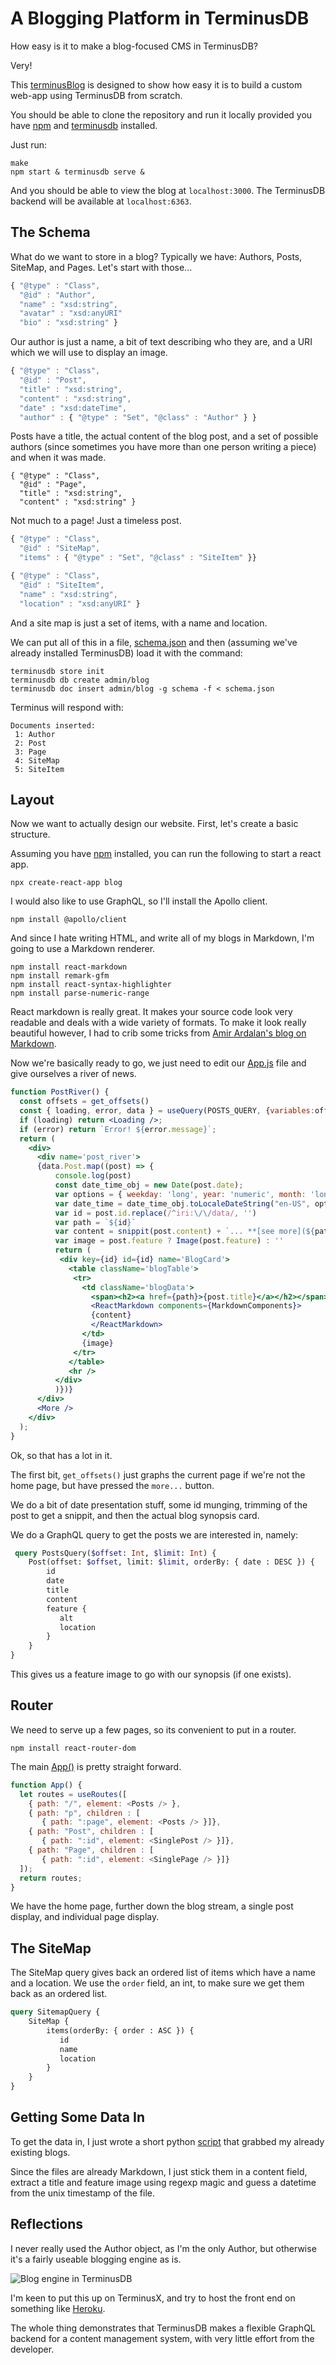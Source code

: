 # A Blogging Platform in TerminusDB

How easy is it to make a blog-focused CMS in TerminusDB?

Very!

This
[terminusBlog](https://github.com/GavinMendelGleason/terminusBlog) is
designed to show how easy it is to build a custom web-app using
TerminusDB from scratch.

You should be able to clone the repository and run it locally provided
you have
[npm](https://docs.npmjs.com/downloading-and-installing-node-js-and-npm)
and [terminusdb](https://github.com/terminusdb/terminusdb) installed.

Just run:

```shell
make
npm start & terminusdb serve &
```

And you should be able to view the blog at `localhost:3000`. The
TerminusDB backend will be available at `localhost:6363`.

## The Schema

What do we want to store in a blog?  Typically we have: Authors, Posts, SiteMap,
and Pages. Let's start with those...

```javascript
{ "@type" : "Class",
  "@id" : "Author",
  "name" : "xsd:string",
  "avatar" : "xsd:anyURI"
  "bio" : "xsd:string" }
```

Our author is just a name, a bit of text describing who they are, and
a URI which we will use to display an image.

```javascript
{ "@type" : "Class",
  "@id" : "Post",
  "title" : "xsd:string",
  "content" : "xsd:string",
  "date" : "xsd:dateTime",
  "author" : { "@type" : "Set", "@class" : "Author" } }
```

Posts have a title, the actual content of the blog post, and a set of
possible authors (since sometimes you have more than one person
writing a piece) and when it was made.

```
{ "@type" : "Class",
  "@id" : "Page",
  "title" : "xsd:string",
  "content" : "xsd:string" }
```

Not much to a page! Just a timeless post.

```javascript
{ "@type" : "Class",
  "@id" : "SiteMap",
  "items" : { "@type" : "Set", "@class" : "SiteItem" }}

{ "@type" : "Class",
  "@id" : "SiteItem",
  "name" : "xsd:string",
  "location" : "xsd:anyURI" }
```

And a site map is just a set of items, with a name and location.

We can put all of this in a file, [schema.json](schema.json) and then (assuming we've already installed TerminusDB) load it with the command:

```shell
terminusdb store init
terminusdb db create admin/blog
terminusdb doc insert admin/blog -g schema -f < schema.json
```

Terminus will respond with:

```shell
Documents inserted:
 1: Author
 2: Post
 3: Page
 4: SiteMap
 5: SiteItem
```

## Layout

Now we want to actually design our website. First, let's create a
basic structure.

Assuming you have [npm](https://docs.npmjs.com/downloading-and-installing-node-js-and-npm) installed, you can run the following to start a react app.

```shell
npx create-react-app blog
```

I would also like to use GraphQL, so I'll install the Apollo client.

```shell
npm install @apollo/client
```

And since I hate writing HTML, and write all of my blogs in Markdown,
I'm going to use a Markdown renderer.

```shell
npm install react-markdown
npm install remark-gfm
npm install react-syntax-highlighter
npm install parse-numeric-range
```

React markdown is really great. It makes your source code look very
readable and deals with a wide variety of formats. To make it look
really beautiful however, I had to crib some tricks from [Amir
Ardalan's blog on
Markdown](https://amirardalan.com/blog/syntax-highlight-code-in-markdown).

Now we're basically ready to go, we just need to edit our [App.js](../assets/App.js) file
and give ourselves a river of news.

```jsx
function PostRiver() {
  const offsets = get_offsets()
  const { loading, error, data } = useQuery(POSTS_QUERY, {variables:offsets});
  if (loading) return <Loading />;
  if (error) return `Error! ${error.message}`;
  return (
    <div>
      <div name='post_river'>
      {data.Post.map((post) => {
          console.log(post)
          const date_time_obj = new Date(post.date);
          var options = { weekday: 'long', year: 'numeric', month: 'long', day: 'numeric' }
          var date_time = date_time_obj.toLocaleDateString("en-US", options)
          var id = post.id.replace(/^iri:\/\/data/, '')
          var path = `${id}`
          var content = snippit(post.content) + `... **[see more](${path})**`
          var image = post.feature ? Image(post.feature) : ''
          return (
           <div key={id} id={id} name='BlogCard'>
             <table className='blogTable'>
              <tr>
                <td className='blogData'>
                  <span><h2><a href={path}>{post.title}</a></h2></span><em>{date_time}</em>
                  <ReactMarkdown components={MarkdownComponents}>
                  {content}
                  </ReactMarkdown>
                </td>
                {image}
              </tr>
             </table>
             <hr />
          </div>
          )})}
      </div>
      <More />
    </div>
  );
}
```

Ok, so that has a lot in it.

The first bit, `get_offsets()` just graphs the current page if we're
not the home page, but have pressed the `more...` button.

We do a bit of date presentation stuff, some id munging, trimming of
the post to get a snippit, and then the actual blog synopsis card.

We do a GraphQL query to get the posts we are interested in, namely:

```graphql
 query PostsQuery($offset: Int, $limit: Int) {
    Post(offset: $offset, limit: $limit, orderBy: { date : DESC }) {
        id
        date
        title
        content
        feature {
           alt
           location
        }
    }
}
```

This gives us a feature image to go with our synopsis (if one exists).

## Router

We need to serve up a few pages, so its convenient to put in a router.

```shell
npm install react-router-dom
```

The main [App()](../assets/App.js) is pretty straight forward.

```js
function App() {
  let routes = useRoutes([
    { path: "/", element: <Posts /> },
    { path: "p", children : [
       { path: ":page", element: <Posts /> }]},
    { path: "Post", children : [
       { path: ":id", element: <SinglePost /> }]},
    { path: "Page", children : [
       { path: ":id", element: <SinglePage /> }]}
  ]);
  return routes;
}
```

We have the home page, further down the blog stream, a single post
display, and individual page display.

## The SiteMap

The SiteMap query gives back an ordered list of items which have a
name and a location. We use the `order` field, an int, to make sure we
get them back as an ordered list.

```graphql
query SitemapQuery {
    SiteMap {
        items(orderBy: { order : ASC }) {
           id
           name
           location
        }
    }
}
```

## Getting Some Data In

To get the data in, I just wrote a short python
[script](../assets/create_from_files.py) that grabbed my already
existing blogs.

Since the files are already Markdown, I just stick them in a content
field, extract a title and feature image using regexp magic and guess
a datetime from the unix timestamp of the file.

## Reflections

I never really used the Author object, as I'm the only Author, but
otherwise it's a fairly useable blogging engine as is.

![Blog engine in TerminusDB](../assets/blog.png)

I'm keen to put this up on TerminusX, and try to host the front end on
something like [Heroku](https://www.heroku.com/).

The whole thing demonstrates that TerminusDB makes a flexible GraphQL
backend for a content management system, with very little effort from
the developer.
